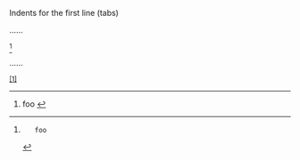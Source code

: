 Indents for the first line (tabs)

......

[^xxxxx]

[^xxxxx]:		foo

......

<p data-sourcepos="1:1-1:8"><sup data-sourcepos="1:1-1:8" class="footnote-ref"><a href="#fn1" id="fnref1">[1]</a></sup></p>
<hr class="footnotes-sep">
<section class="footnotes">
<ol class="footnotes-list">
<li data-sourcepos="3:1-3:14" id="fn1" class="footnote-item">
<p data-sourcepos="3:12-3:14">foo <a href="#fnref1" class="footnote-backref">↩︎</a></p>
</li>
</ol>
</section>
